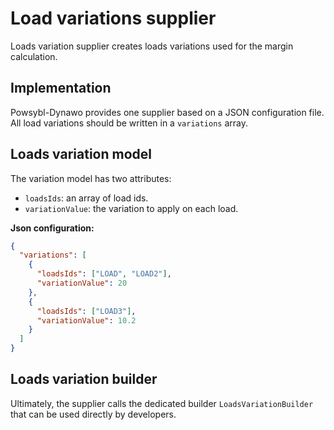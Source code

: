 # Load variations supplier
Loads variation supplier creates loads variations used for the margin calculation.

## Implementation
Powsybl-Dynawo provides one supplier based on a JSON configuration file.
All load variations should be written in a `variations` array.

## Loads variation model
The variation model has two attributes:
- `loadsIds`: an array of load ids.
- `variationValue`: the variation to apply on each load.

**Json configuration:**
```json
{
  "variations": [
    {
      "loadsIds": ["LOAD", "LOAD2"],
      "variationValue": 20
    },
    {
      "loadsIds": ["LOAD3"],
      "variationValue": 10.2
    }
  ]
}
```

## Loads variation builder
Ultimately, the supplier calls the dedicated builder `LoadsVariationBuilder` that can be used directly by developers.
